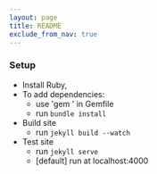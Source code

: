 ```yaml
---
layout: page
title: README
exclude_from_nav: true
---
```


### Setup
- Install Ruby, 
- To add dependencies:
  - use 'gem <dependency-gem>' in Gemfile
  - run `bundle install`
- Build site
  - run `jekyll build --watch`
- Test site
  - run `jekyll serve`
  - [default] run at localhost:4000